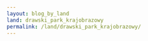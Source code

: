 ```yaml
---
layout: blog_by_land
land: drawski_park_krajobrazowy
permalink: /land/drawski_park_krajobrazowy/
---
```


